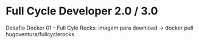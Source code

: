 # Full Cycle Developer 2.0 / 3.0

Desafio Docker 01 - Full Cyle Rocks: imagem para download -> docker pull hugoventura/fullcyclerocks